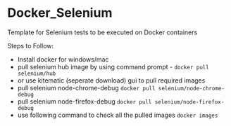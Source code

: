 # Docker_Selenium
Template for Selenium tests to be executed on Docker containers

Steps to Follow:

* Install docker for windows/mac
* pull selenium hub image by using command prompt - ```docker pull selenium/hub```
* or use kitematic (seperate download) gui to pull required images
* pull selenium node-chrome-debug ```docker pull selenium/node-chrome-debug```
* pull selenium node-firefox-debug ```docker pull selenium/node-firefox-debug```
* use following command to check all the pulled images ```docker images``` 


